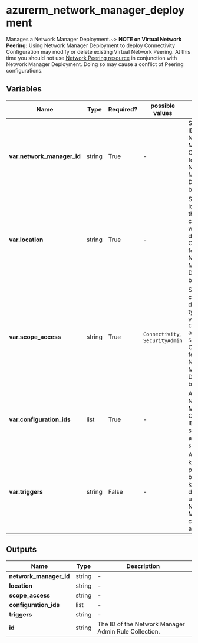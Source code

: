 # azurerm_network_manager_deployment

Manages a Network Manager Deployment.~> **NOTE on Virtual Network Peering:** Using Network Manager Deployment to deploy Connectivity Configuration may modify or delete existing Virtual Network Peering. At this time you should not use [Network Peering resource](https://registry.terraform.io/providers/hashicorp/azurerm/latest/docs/resources/virtual_network_peering) in conjunction with Network Manager Deployment. Doing so may cause a conflict of Peering configurations.

## Variables

| Name | Type | Required? |  possible values |  Description |
| ---- | ---- | --------- |  ----------- | ----------- |
| **var.network_manager_id** | string | True | -  |  Specifies the ID of the Network Manager. Changing this forces a new Network Manager Deployment to be created. | 
| **var.location** | string | True | -  |  Specifies the location which the configurations will be deployed to. Changing this forces a new Network Manager Deployment to be created. | 
| **var.scope_access** | string | True | `Connectivity`, `SecurityAdmin`  |  Specifies the configuration deployment type. Possible values are `Connectivity` and `SecurityAdmin`. Changing this forces a new Network Manager Deployment to be created. | 
| **var.configuration_ids** | list | True | -  |  A list of Network Manager Configuration IDs which should be aligned with `scope_access`. | 
| **var.triggers** | string | False | -  |  A mapping of key values pairs that can be used to keep the deployment up with the Network Manager configurations and rules. | 



## Outputs

| Name | Type | Description |
| ---- | ---- | --------- | 
| **network_manager_id** | string  | - | 
| **location** | string  | - | 
| **scope_access** | string  | - | 
| **configuration_ids** | list  | - | 
| **triggers** | string  | - | 
| **id** | string  | The ID of the Network Manager Admin Rule Collection. | 